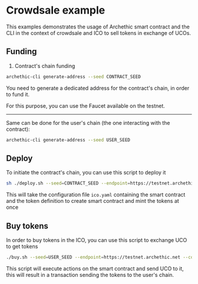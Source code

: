 # Crowdsale example

This examples demonstrates the usage of Archethic smart contract and the CLI in the context of crowdsale and ICO to sell tokens in exchange of UCOs.

## Funding

1. Contract's chain funding

```bash
archethic-cli generate-address --seed CONTRACT_SEED
```

You  need to generate a dedicated address for the contract's chain, in order to fund it.

For this purpose, you can use the Faucet available on the testnet.

---

Same can be done for the user's chain (the one interacting with the contract):

```bash
archethic-cli generate-address --seed USER_SEED
```

## Deploy

To initiate the contract's chain, you can use this script to deploy it

```sh
sh ./deploy.sh --seed=CONTRACT_SEED --endpoint=https://testnet.archethic.net
```

This will take the configuration file `ico.yaml` containing the smart contract and the token definition to create smart contract and mint the tokens at once

## Buy tokens

In order to buy tokens in the ICO, you can use this script to exchange UCO to get tokens

```sh
./buy.sh --seed=USER_SEED --endpoint=https://testnet.archethic.net --contract=CONTRACT_ADDRESS --amount=NB_UCO_TO_SEND
```

This script will execute actions on the smart contract and send UCO to it, this will result in a transaction sending the tokens to the user's chain.

